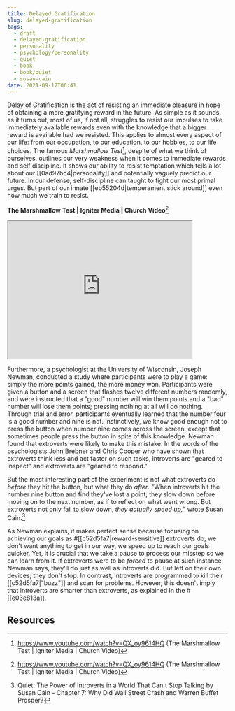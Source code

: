 ```yaml
---
title: Delayed Gratification
slug: delayed-gratification
tags:
  - draft
  - delayed-gratification
  - personality
  - psychology/personality
  - quiet
  - book
  - book/quiet
  - susan-cain
date: 2021-09-17T06:41
---
```



Delay of Gratification is the act of resisting an immediate pleasure in hope of
obtaining a more gratifying reward in the future. As simple as it sounds, as it
turns out, most of us, if not all, struggles to resist our impulses to take
immediately available rewards even with the knowledge that a bigger reward is
available had we resisted. This applies to almost every aspect of our life: from
our occupation, to our education, to our hobbies, to our life choices. The
famous _Marshmallow Test_[^1], despite of what we think of ourselves, outlines
our very weakness when it comes to immediate rewards and self discipline. It
shows our ability to resist temptation which tells a lot about our
[[0ad97bc4|personality]] and potentially vaguely predict our future. In our
defense, self-discipline can taught to fight our most primal urges. But part of
our innate [[eb55204d|temperament stick around]] even how much we train to
resist.

**The Marshmallow Test | Igniter Media | Church Video**[^1]
<iframe width="420" height="315" src="https://www.youtube.com/embed/QX_oy9614HQ"></iframe>

Furthermore, a psychologist at the University of Wisconsin, Joseph Newman,
conducted a study where participants were to play a game: simply the more points
gained, the more money won. Participants were given a button and a screen that
flashes twelve different numbers randomly, and were instructed that a "good"
number will win them points and a "bad" number will lose them points; pressing
nothing at all will do nothing. Through trial and error, participants eventually
learned that the number four is a good number and nine is not. Instinctively, we
know good enough not to press the button when number nine comes across the
screen, except that sometimes people press the button in spite of this
knowledge. Newman found that extroverts were likely to make this mistake. In the
words of the psychologists John Brebner and Chris Cooper who have shown that
extroverts think less and act faster on such tasks, introverts are "geared to
inspect" and extroverts are "geared to respond."

But the most interesting part of the experiment is not what extroverts do
_before_ they hit the button, but what they do _after_. "When introverts hit the
number nine button and find they've lost a point, they slow down before moving
on to the next number, as if to reflect on what went wrong. But extroverts not
only fail to slow down, _they actually speed up,_" wrote Susan Cain.[^2]

As Newman explains, it makes perfect sense because focusing on achieving our
goals as #[[c52d5fa7|reward-sensitive]] extroverts do, we don't want anything to
get in our way, we speed up to reach our goals quicker. Yet, it is crucial that
we take a pause to process our misstep so we can learn from it. If extroverts
were to be _forced_ to pause at such instance, Newman says, they'll do just as
well as introverts did. But left on their own devices, they don't stop. In
contrast, introverts are programmed to kill their [[c52d5fa7|"buzz"]] and scan
for problems. However, this doesn't imply that introverts are smarter than
extroverts, as explained in the #[[e03e813a]].

## Resources

[^1]: https://www.youtube.com/watch?v=QX_oy9614HQ (The Marshmallow Test | Igniter Media | Church Video)
[^2]: Quiet: The Power of Introverts in a World That Can't Stop Talking by Susan Cain - Chapter 7: Why Did Wall Street Crash and Warren Buffet Prosper?
